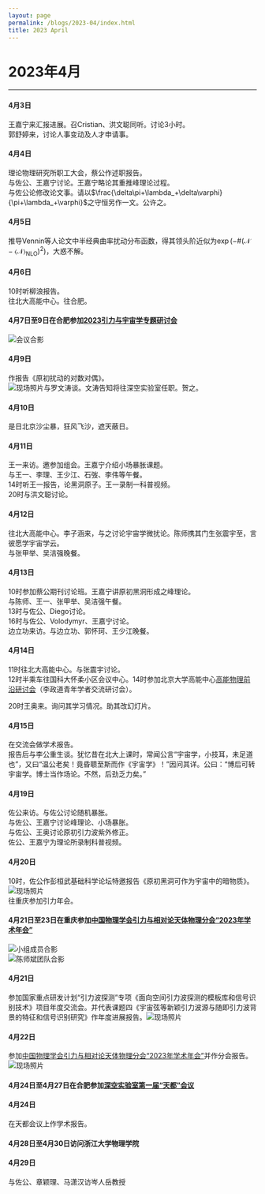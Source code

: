 ```yaml
---
layout: page
permalink: /blogs/2023-04/index.html
title: 2023 April
---
```


# 2023年4月

---

#### 4月3日

王嘉宁来汇报进展。召Cristian、洪文聪同听。讨论3小时。<br>郭舒婷来，讨论人事变动及人才申请事。

#### 4月4日

理论物理研究所职工大会，蔡公作述职报告。<br>与佐公、王嘉宁讨论。王嘉宁略论其重推峰理论过程。<br>与佐公论修改论文事。请以$\frac{\delta\pi+\lambda_+\delta\varphi}{\pi+\lambda_+\varphi}$之守恒另作一文。公许之。

#### 4月5日

推导Vennin等人论文中半经典曲率扰动分布函数，得其领头阶近似为$\exp\left(-\#(\mathcal{N}-\langle\mathcal{N}\rangle_\mathrm{NLO})^2\right)$，大惑不解。

#### 4月6日

10时听柳浪报告。<br>往北大高能中心。往合肥。

#### 4月7日至9日在合肥参加[2023引力与宇宙学专题研讨会](http://pcft.ustc.edu.cn/w2023ylyyzxwztyth/list.htm)

![会议合影](../images/2023USTC-FCPT-group.jpg)

#### 4月9日

作报告《原初扰动的对数对偶》。<br>![现场照片](../images/2023USTC-FCPT-SP.jpg)与罗文涛谈。文涛告知将往深空实验室任职。贺之。

#### 4月10日

是日北京沙尘暴，狂风飞沙，遮天蔽日。

#### 4月11日

王一来访。邀参加组会。王嘉宁介绍小场暴胀课题。<br>与王一、李理、王少江、石弢、李伟等午餐。<br>14时听王一报告，论黑洞原子。王一录制一科普视频。<br>20时与洪文聪讨论。

#### 4月12日

往北大高能中心。李子涵来，与之讨论宇宙学微扰论。陈师携其门生张震宇至，言彼愿学宇宙学云。<br>与张甲举、吴洁强晚餐。

#### 4月13日

10时参加蔡公期刊讨论班。王嘉宁讲原初黑洞形成之峰理论。<br>与陈师、王一、张甲举、吴洁强午餐。<br>13时与佐公、Diego讨论。<br>16时与佐公、Volodymyr、王嘉宁讨论。<br>边立功来访。与边立功、郭怀珂、王少江晚餐。

#### 4月14日

11时往北大高能中心。与张震宇讨论。<br>12时半乘车往国科大怀柔小区会议中心。14时参加北京大学高能中心[高能物理前沿研讨会](https://indico.ihep.ac.cn/event/19310/)（李政道青年学者交流研讨会）。<br>

20时王奥来。询问其学习情况。助其改幻灯片。

#### 4月15日

在交流会做学术报告。<br>报告后与李公重生谈。犹忆昔在北大上课时，常闻公言“宇宙学，小技耳，未足道也”，又曰“温公老矣！竟昏聩至斯而作《宇宙学》！”因问其详。公曰：“博后可转宇宙学。博士当作场论。不然，后劲乏力矣。”

#### 4月19日

佐公来访。与佐公讨论随机暴胀。<br>与佐公、王嘉宁讨论峰理论、小场暴胀。<br>与佐公、王奥讨论原初引力波紫外修正。<br>佐公、王嘉宁为理论所录制科普视频。

#### 4月20日

10时，佐公作彭桓武基础科学论坛特邀报告《原初黑洞可作为宇宙中的暗物质》。![现场照片](../images/IMG_7560.JPG)<br>往重庆参加引力年会。

#### 4月21日至23日在重庆参加[中国物理学会引力与相对论天体物理分会“2023年学术年会”](http://cqutp.org/conferences/gr23/)

![小组成员合影](../images/IMG_7586.JPG)<br>![陈师斌团队合影](../images/IMG_7571.JPG)

#### 4月21日

参加国家重点研发计划“引力波探测”专项《面向空间引力波探测的模板库和信号识别技术》项目年度交流会。并代表课题四《宇宙弦等新颖引力波源与随即引力波背景的特征和信号识别研究》作年度进展报告。![现场照片](../images/IMG_7562.JPG)

#### 4月22日

参加[中国物理学会引力与相对论天体物理分会“2023年学术年会”](http://cqutp.org/conferences/gr23/)并作分会报告。![现场照片](../images/IMG_7579.JPG)<br>

#### 4月24日至4月27日在合肥参加[深空实验室第一届“天都”会议](https://planet.ustc.edu.cn/icdss)

#### 4月24日

在天都会议上作学术报告。

#### 4月28日至4月30日访问浙江大学物理学院

#### 4月29日

与佐公、章颖理、马潇汉访岑人岳教授